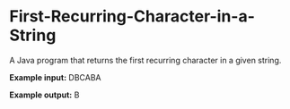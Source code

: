 # First-Recurring-Character-in-a-String
A Java program that returns the first recurring character in a given string.<br>

<b>Example input:</b> DBCABA <br>

<b>Example output:</b> B
